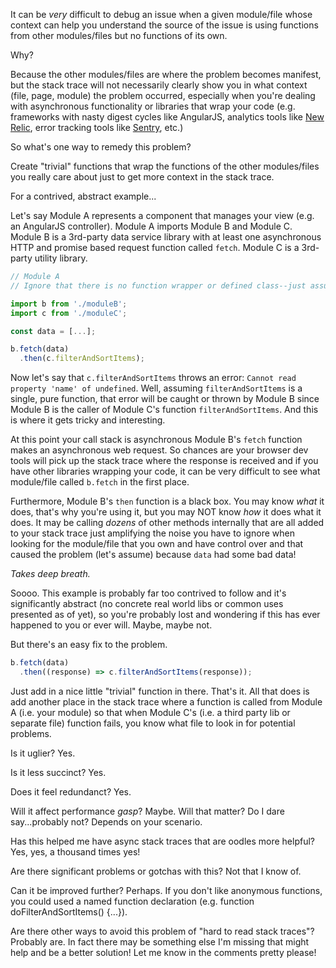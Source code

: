 It can be _very_ difficult to debug an issue when a given module/file whose context can help you understand the source of the issue is using functions from other modules/files but no functions of its own. 

Why? 

Because the other modules/files are where the problem becomes manifest, but the stack trace will not necessarily clearly show you in what context (file, page, module) the problem occurred, especially when you're dealing with asynchronous functionality or libraries that wrap your code (e.g. frameworks with nasty digest cycles like AngularJS, analytics tools like [New Relic](https://newrelic.com/), error tracking tools like [Sentry](https://getsentry.com/welcome/), etc.)

So what's one way to remedy this problem?

Create "trivial" functions that wrap the functions of the other modules/files you really care about just to get more context in the stack trace.

For a contrived, abstract example...

Let's say Module A represents a component that manages your view (e.g. an AngularJS controller). Module A imports Module B and Module C. Module B is a 3rd-party data service library with at least one asynchronous HTTP and promise based request function called `fetch`. Module C is a 3rd-party utility library.

```javascript
// Module A
// Ignore that there is no function wrapper or defined class--just assume it's an appropriately scoped module.

import b from './moduleB';
import c from './moduleC';

const data = [...];

b.fetch(data)
  .then(c.filterAndSortItems);
```

Now let's say that `c.filterAndSortItems` throws an error: `Cannot read property 'name' of undefined`. Well, assuming `filterAndSortItems` is a single, pure function, that error will be caught or thrown by Module B since Module B is the caller of Module C's function `filterAndSortItems`. And this is where it gets tricky and interesting.

At this point your call stack is asynchronous Module B's `fetch` function makes an asynchronous web request. So chances are your browser dev tools will pick up the stack trace where the response is received and if you have other libraries wrapping your code, it can be very difficult to see what module/file called `b.fetch` in the first place. 

Furthermore, Module B's `then` function is a black box. You may know _what_ it does, that's why you're using it, but you may NOT know _how_ it does what it does. It may be calling _dozens_ of other methods internally that are all added to your stack trace just amplifying the noise you have to ignore when looking for the module/file that you own and have control over and that caused the problem (let's assume) because `data` had some bad data!

*Takes deep breath.*

Soooo. This example is probably far too contrived to follow and it's significantly abstract (no concrete real world libs or common uses presented as of yet), so you're probably lost and wondering if this has ever happened to you or ever will. Maybe, maybe not.

But there's an easy fix to the problem.

```javascript
b.fetch(data)
  .then((response) => c.filterAndSortItems(response));
```

Just add in a nice little "trivial" function in there. That's it. All that does is add another place in the stack trace where a function is called from Module A (i.e. your module) so that when Module C's (i.e. a third party lib or separate file) function fails, you know what file to look in for potential problems.

Is it uglier? Yes.

Is it less succinct? Yes.

Does it feel redundanct? Yes.

Will it affect performance *gasp*? Maybe. Will that matter? Do I dare say...probably not? Depends on your scenario.

Has this helped me have async stack traces that are oodles more helpful? Yes, yes, a thousand times yes!

Are there significant problems or gotchas with this? Not that I know of.

Can it be improved further? Perhaps. If you don't like anonymous functions, you could used a named function declaration (e.g. function doFilterAndSortItems() {...}).

Are there other ways to avoid this problem of "hard to read stack traces"? Probably are. In fact there may be something else I'm missing that might help and be a better solution! Let me know in the comments pretty please!

